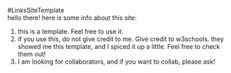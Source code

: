 #LinksSiteTemplate          
hello there! here is some info about this site:
1. this is a template. Feel free to use it.
2. if you use this, do not give credit to me. Give credit to w3schools. they showed me this template, and I spiced it up a little. Feel free to check them out!
3. I am looking for collaborators, and if you want to collab, please ask!
